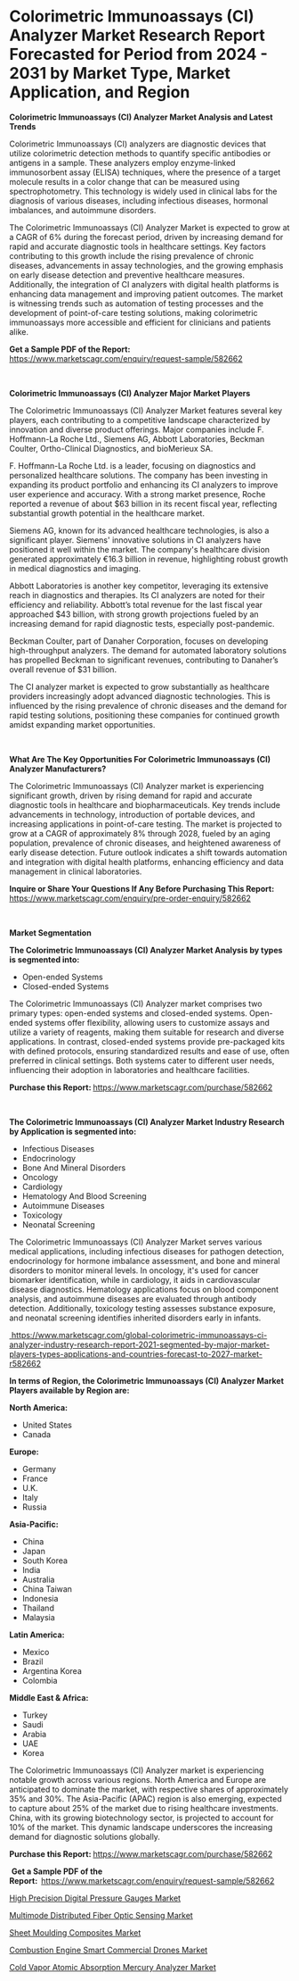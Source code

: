 <p><h1>Colorimetric Immunoassays (CI) Analyzer Market Research Report Forecasted for Period from 2024 -  2031 by Market Type, Market Application, and Region</h1></p><p><strong>Colorimetric Immunoassays (CI) Analyzer Market Analysis and Latest Trends</strong></p>
<p><p>Colorimetric Immunoassays (CI) analyzers are diagnostic devices that utilize colorimetric detection methods to quantify specific antibodies or antigens in a sample. These analyzers employ enzyme-linked immunosorbent assay (ELISA) techniques, where the presence of a target molecule results in a color change that can be measured using spectrophotometry. This technology is widely used in clinical labs for the diagnosis of various diseases, including infectious diseases, hormonal imbalances, and autoimmune disorders.</p><p>The Colorimetric Immunoassays (CI) Analyzer Market is expected to grow at a CAGR of 6% during the forecast period, driven by increasing demand for rapid and accurate diagnostic tools in healthcare settings. Key factors contributing to this growth include the rising prevalence of chronic diseases, advancements in assay technologies, and the growing emphasis on early disease detection and preventive healthcare measures. Additionally, the integration of CI analyzers with digital health platforms is enhancing data management and improving patient outcomes. The market is witnessing trends such as automation of testing processes and the development of point-of-care testing solutions, making colorimetric immunoassays more accessible and efficient for clinicians and patients alike.</p></p>
<p><strong>Get a Sample PDF of the Report:&nbsp;</strong> <a href="https://www.marketscagr.com/enquiry/request-sample/582662?utm_campaign=1126&utm_medium=2&utm_source=Github&utm_content=ia&utm_term=09122024&utm_id=colorimetric-immunoassays-ci-analyzer">https://www.marketscagr.com/enquiry/request-sample/582662</a></p>
<p>&nbsp;</p>
<p><strong>Colorimetric Immunoassays (CI) Analyzer Major Market Players</strong></p>
<p><p>The Colorimetric Immunoassays (CI) Analyzer Market features several key players, each contributing to a competitive landscape characterized by innovation and diverse product offerings. Major companies include F. Hoffmann-La Roche Ltd., Siemens AG, Abbott Laboratories, Beckman Coulter, Ortho-Clinical Diagnostics, and bioMerieux SA.</p><p>F. Hoffmann-La Roche Ltd. is a leader, focusing on diagnostics and personalized healthcare solutions. The company has been investing in expanding its product portfolio and enhancing its CI analyzers to improve user experience and accuracy. With a strong market presence, Roche reported a revenue of about $63 billion in its recent fiscal year, reflecting substantial growth potential in the healthcare market.</p><p>Siemens AG, known for its advanced healthcare technologies, is also a significant player. Siemens' innovative solutions in CI analyzers have positioned it well within the market. The company's healthcare division generated approximately €16.3 billion in revenue, highlighting robust growth in medical diagnostics and imaging.</p><p>Abbott Laboratories is another key competitor, leveraging its extensive reach in diagnostics and therapies. Its CI analyzers are noted for their efficiency and reliability. Abbott’s total revenue for the last fiscal year approached $43 billion, with strong growth projections fueled by an increasing demand for rapid diagnostic tests, especially post-pandemic.</p><p>Beckman Coulter, part of Danaher Corporation, focuses on developing high-throughput analyzers. The demand for automated laboratory solutions has propelled Beckman to significant revenues, contributing to Danaher’s overall revenue of $31 billion.</p><p>The CI analyzer market is expected to grow substantially as healthcare providers increasingly adopt advanced diagnostic technologies. This is influenced by the rising prevalence of chronic diseases and the demand for rapid testing solutions, positioning these companies for continued growth amidst expanding market opportunities.</p></p>
<p>&nbsp;</p>
<p><strong>What Are The Key Opportunities For Colorimetric Immunoassays (CI) Analyzer Manufacturers?</strong></p>
<p><p>The Colorimetric Immunoassays (CI) Analyzer market is experiencing significant growth, driven by rising demand for rapid and accurate diagnostic tools in healthcare and biopharmaceuticals. Key trends include advancements in technology, introduction of portable devices, and increasing applications in point-of-care testing. The market is projected to grow at a CAGR of approximately 8% through 2028, fueled by an aging population, prevalence of chronic diseases, and heightened awareness of early disease detection. Future outlook indicates a shift towards automation and integration with digital health platforms, enhancing efficiency and data management in clinical laboratories.</p></p>
<p><strong>Inquire or Share Your Questions If Any Before Purchasing This Report:</strong> <a href="https://www.marketscagr.com/enquiry/pre-order-enquiry/582662?utm_campaign=1126&utm_medium=2&utm_source=Github&utm_content=ia&utm_term=09122024&utm_id=colorimetric-immunoassays-ci-analyzer">https://www.marketscagr.com/enquiry/pre-order-enquiry/582662</a></p>
<p>&nbsp;</p>
<p><strong>Market Segmentation</strong></p>
<p><strong>The Colorimetric Immunoassays (CI) Analyzer Market Analysis by types is segmented into:</strong></p>
<p><ul><li>Open-ended Systems</li><li>Closed-ended Systems</li></ul></p>
<p><p>The Colorimetric Immunoassays (CI) Analyzer market comprises two primary types: open-ended systems and closed-ended systems. Open-ended systems offer flexibility, allowing users to customize assays and utilize a variety of reagents, making them suitable for research and diverse applications. In contrast, closed-ended systems provide pre-packaged kits with defined protocols, ensuring standardized results and ease of use, often preferred in clinical settings. Both systems cater to different user needs, influencing their adoption in laboratories and healthcare facilities.</p></p>
<p><strong>Purchase this Report:&nbsp;</strong><a href="https://www.marketscagr.com/purchase/582662?utm_campaign=1126&utm_medium=2&utm_source=Github&utm_content=ia&utm_term=09122024&utm_id=colorimetric-immunoassays-ci-analyzer">https://www.marketscagr.com/purchase/582662</a></p>
<p>&nbsp;</p>
<p><strong>The Colorimetric Immunoassays (CI) Analyzer Market Industry Research by Application is segmented into:</strong></p>
<p><ul><li>Infectious Diseases</li><li>Endocrinology</li><li>Bone And Mineral Disorders</li><li>Oncology</li><li>Cardiology</li><li>Hematology And Blood Screening</li><li>Autoimmune Diseases</li><li>Toxicology</li><li>Neonatal Screening</li></ul></p>
<p><p>The Colorimetric Immunoassays (CI) Analyzer Market serves various medical applications, including infectious diseases for pathogen detection, endocrinology for hormone imbalance assessment, and bone and mineral disorders to monitor mineral levels. In oncology, it's used for cancer biomarker identification, while in cardiology, it aids in cardiovascular disease diagnostics. Hematology applications focus on blood component analysis, and autoimmune diseases are evaluated through antibody detection. Additionally, toxicology testing assesses substance exposure, and neonatal screening identifies inherited disorders early in infants.</p></p>
<p><a href="https://www.marketscagr.com/global-colorimetric-immunoassays-ci-analyzer-industry-research-report-2021-segmented-by-major-market-players-types-applications-and-countries-forecast-to-2027-market-r582662?utm_campaign=1126&utm_medium=2&utm_source=Github&utm_content=ia&utm_term=09122024&utm_id=colorimetric-immunoassays-ci-analyzer">&nbsp;https://www.marketscagr.com/global-colorimetric-immunoassays-ci-analyzer-industry-research-report-2021-segmented-by-major-market-players-types-applications-and-countries-forecast-to-2027-market-r582662</a></p>
<p><strong>In terms of Region, the Colorimetric Immunoassays (CI) Analyzer Market Players available by Region are:</strong></p>
<p>
    <p> <strong> North America: </strong>
        <ul>
            <li>United States</li>
            <li>Canada</li>
        </ul>
        </p> 
    <p> <strong> Europe: </strong>
        <ul>
            <li>Germany</li>
            <li>France</li>
            <li>U.K.</li>
            <li>Italy</li>
            <li>Russia</li>
        </ul>
        </p> 
    <p> <strong> Asia-Pacific: </strong>
        <ul>
            <li>China</li>
            <li>Japan</li>
            <li>South Korea</li>
            <li>India</li>
            <li>Australia</li>
            <li>China Taiwan</li>
            <li>Indonesia</li>
            <li>Thailand</li>
            <li>Malaysia</li>
        </ul>
        </p> 
    <p> <strong> Latin America: </strong>
        <ul>
            <li>Mexico</li>
            <li>Brazil</li>
            <li>Argentina Korea</li>
            <li>Colombia</li>
        </ul>
        </p> 
    <p> <strong> Middle East & Africa: </strong>
        <ul>
            <li>Turkey</li>
            <li>Saudi</li>
            <li>Arabia</li>
            <li>UAE</li>
            <li>Korea</li>
        </ul>
    </p>
    </p>
<p><p>The Colorimetric Immunoassays (CI) Analyzer market is experiencing notable growth across various regions. North America and Europe are anticipated to dominate the market, with respective shares of approximately 35% and 30%. The Asia-Pacific (APAC) region is also emerging, expected to capture about 25% of the market due to rising healthcare investments. China, with its growing biotechnology sector, is projected to account for 10% of the market. This dynamic landscape underscores the increasing demand for diagnostic solutions globally.</p></p>
<p><strong>Purchase this Report: </strong><a href="https://www.marketscagr.com/purchase/582662?utm_campaign=1126&utm_medium=2&utm_source=Github&utm_content=ia&utm_term=09122024&utm_id=colorimetric-immunoassays-ci-analyzer">https://www.marketscagr.com/purchase/582662</a></p>
<p>&nbsp;<strong>Get a Sample PDF of the Report:&nbsp;&nbsp;</strong><a href="https://www.marketscagr.com/enquiry/request-sample/582662?utm_campaign=1126&utm_medium=2&utm_source=Github&utm_content=ia&utm_term=09122024&utm_id=colorimetric-immunoassays-ci-analyzer">https://www.marketscagr.com/enquiry/request-sample/582662</a></p>
<p><strong></strong></p>
<p><p><a href="https://www.linkedin.com/pulse/competitive-landscape-high-precision-digital-pressure-gauges-ofa6f?utm_campaign=1126&utm_medium=2&utm_source=Github&utm_content=ia&utm_term=09122024&utm_id=colorimetric-immunoassays-ci-analyzer">High Precision Digital Pressure Gauges Market</a></p><p><a href="https://www.linkedin.com/pulse/projected-cagr-97-multimode-distributed-fiber-optic-sensing-o38nf?utm_campaign=1126&utm_medium=2&utm_source=Github&utm_content=ia&utm_term=09122024&utm_id=colorimetric-immunoassays-ci-analyzer">Multimode Distributed Fiber Optic Sensing Market</a></p><p><a href="https://github.com/julyju69/Market-Research-Report-List-5/blob/main/sheet-moulding-composites-market.md?utm_campaign=1126&utm_medium=2&utm_source=Github&utm_content=ia&utm_term=09122024&utm_id=colorimetric-immunoassays-ci-analyzer">Sheet Moulding Composites Market</a></p><p><a href="https://www.linkedin.com/pulse/futur-trend-quest-sl8ue?utm_campaign=1126&utm_medium=2&utm_source=Github&utm_content=ia&utm_term=09122024&utm_id=colorimetric-immunoassays-ci-analyzer">Combustion Engine Smart Commercial Drones Market</a></p><p><a href="https://www.linkedin.com/pulse/cold-vapor-atomic-absorption-mercury-analyzer-market-analysis-a10xf?utm_campaign=1126&utm_medium=2&utm_source=Github&utm_content=ia&utm_term=09122024&utm_id=colorimetric-immunoassays-ci-analyzer">Cold Vapor Atomic Absorption Mercury Analyzer Market</a></p></p>